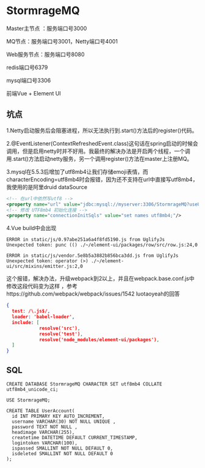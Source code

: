 # StormrageMQ
Master主节点 ：服务端口号3000

MQ节点：服务端口号3001，Netty端口号4001

Web服务节点：服务端口号8080

redis端口号6379

mysql端口号3306

前端Vue + Element UI



## 坑点

1.Netty启动服务后会阻塞进程，所以无法执行到.start()方法后的register()代码。

2.@EventListener(ContextRefreshedEvent.class)这句话在spring启动的时候会调用，但是启用netty时并不好用。我最终的解决办法是开启两个线程，一个调用.start()方法启动netty服务，另一个调用register()方法在master上注册MQ。

3.mysql在5.5.3后增加了utf8mb4让我们存储emoji表情，而characterEncoding=utf8mb4时会报错，因为还不支持在url中直接写utf8mb4，我使用的是阿里druid dataSource

```xml
<!-- 在url中依然写utf8 -->
<property name="url" value="jdbc:mysql://myserver:3306/StormrageMQ?useUnicode=true&amp;characterEncoding=utf8&amp;useSSL=false" />
<!-- 修改 UTF8mb4 初始化连接 -->
<property name="connectionInitSqls" value="set names utf8mb4;"/>
```

4.Vue build中会出现

```
ERROR in static/js/0.97abe251a6a4f8fd5190.js from UglifyJs
Unexpected token: punc (() ./~/element-ui/packages/row/src/row.js:24,0

ERROR in static/js/vendor.5e8b5a3882b856bca3dd.js from UglifyJs
Unexpected token: operator (>) ./~/element-ui/src/mixins/emitter.js:2,0
```

这个报错，解决办法，升级webpack到2以上，并且在webpack.base.conf.js中修改这段代码变为这样 ，参考https://github.com/webpack/webpack/issues/1542  luotaoyeah的回答

```json
{
  test: /\.js$/,
  loader: 'babel-loader',
  include: [
  			resolve('src'), 
  			resolve('test'), 
  			resolve('node_modules/element-ui/packages'), 								resolve('node_modules/element-ui/src')
  ]
}
```



## SQL

```mysql
CREATE DATABASE StormrageMQ CHARACTER SET utf8mb4 COLLATE utf8mb4_unicode_ci;

USE StormrageMQ;

CREATE TABLE UserAccount(
  id INT PRIMARY KEY AUTO_INCREMENT,
  username VARCHAR(30) NOT NULL UNIQUE ,
  password TEXT NOT NULL ,
  headimage VARCHAR(255),
  createtime DATETIME DEFAULT CURRENT_TIMESTAMP,
  logintoken VARCHAR(100),
  ispassed SMALLINT NOT NULL DEFAULT 0,
  isdeleted SMALLINT NOT NULL DEFAULT 0
);
```

